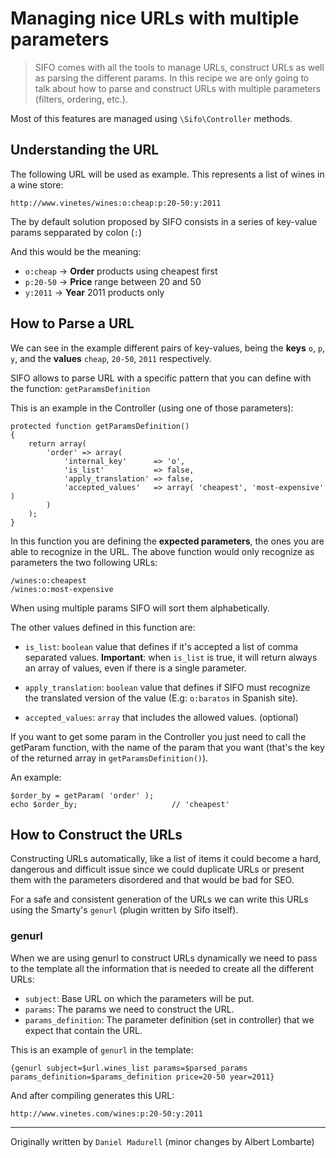 Managing nice URLs with multiple parameters
===========================================
> SIFO comes with all the tools to manage URLs, construct URLs as well as parsing the different params. In this recipe we are only going to talk about how to parse and construct URLs with multiple parameters (filters, ordering, etc.).
 
Most of this features are managed using `\Sifo\Controller` methods.

Understanding the URL
------------------
The following URL will be used as example. This represents a list of wines in a wine store:

    http://www.vinetes/wines:o:cheap:p:20-50:y:2011

The by default solution proposed by SIFO consists in a series of key-value params sepparated by colon (`:`)

And this would be the meaning:

- `o:cheap` -> **Order** products using cheapest first
- `p:20-50` -> **Price** range between 20 and 50
- `y:2011` -> **Year** 2011 products only
 
  
How to Parse a URL
------------------

We can see in the example different pairs of key-values, being the **keys** `o`, `p`, `y`, and the **values** `cheap`, `20-50`, `2011` respectively.  
	
SIFO allows to parse URL with a specific pattern that you can define with the function: `getParamsDefinition`

This is an example in the Controller (using one of those parameters):

	protected function getParamsDefinition()
	{
		return array(
			'order' => array(
				'internal_key'      => 'o',
				'is_list'           => false,
				'apply_translation' => false,
				'accepted_values'   => array( 'cheapest', 'most-expensive' )
			)
		);
	}

In this function you are defining the **expected parameters**, the ones you are able to recognize in the URL. The above function would only recognize as parameters the two following URLs:

	/wines:o:cheapest
	/wines:o:most-expensive

When using multiple params SIFO will sort them alphabetically.
	
The other values defined in this function are:
    
* `is_list`: `boolean` value that defines if it's accepted a list of comma separated values. **Important**: when `is_list` is true, it will return always an array of values, even if there is a single parameter.
	
* `apply_translation`: `boolean` value that defines if SIFO must recognize the translated version of the value (E.g: `o:baratos` in Spanish site).
	
* `accepted_values`: `array` that includes the allowed values. (optional) 

If you want to get some param in the Controller you just need to call the getParam function, with the name of the param that you want (that's the key of the returned array in `getParamsDefinition()`).

An example:

	$order_by = getParam( 'order' );
	echo $order_by;						// 'cheapest'


How to Construct the URLs
-------------------------
Constructing URLs automatically, like a list of items it could become a hard, dangerous and difficult issue since we could duplicate URLs or present them with the parameters disordered and that would be bad for SEO.

For a safe and consistent generation of the URLs we can write this URLs using the Smarty's `genurl` (plugin written by Sifo itself).

### genurl

When we are using genurl to construct URLs dynamically we need to pass to the template all the information that is needed to create all the different URLs:

* `subject`: Base URL on which the parameters will be put.
* `params`: The params we need to construct the URL.
* `params_definition`: The parameter definition (set in controller) that we expect that contain the URL.

This is an example of `genurl` in the template:

    {genurl subject=$url.wines_list params=$parsed_params params_definition=$params_definition price=20-50 year=2011}

And after compiling generates this URL:

    http://www.vinetes.com/wines:p:20-50:y:2011

----------
Originally written by `Daniel Madurell` (minor changes by Albert Lombarte)
